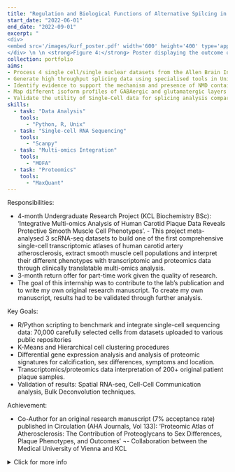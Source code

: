 ```yaml
---
title: "Regulation and Biological Functions of Alternative Spilcing in Neurones of the Adult Mouse Visual Cortex"
start_date: "2022-06-01"
end_date: "2022-09-01"
excerpt: "
<div> 
<embed src='/images/kurf_poster.pdf' width='600' height='400' type='application/pdf' />
</div> \n \n <strong>Figure 4:</strong> Poster displaying the outcome of this project investigating alternative splicing during Neurogenesis. Please click the title for more detailed information on results and outcomes."
collection: portfolio
aims:     
- Process 4 single cell/single nuclear datasets from the Allen Brain Institute in R 
- Generate high throughput splicing data using specialised tools in Unix (e.g Whippet). 
- Identify evidence to support the mechanism and presence of NMD containing transcripts in the nuclei of PV interneurons 
- Map different isoform profiles of GABAergic and glutamatergic layers
- Validate the utility of Single-Cell data for splicing analysis compared to Bulk RNA-seq
skills:
  - task: "Data Analysis"
    tools:
      - "Python, R, Unix"
  - task: "Single-cell RNA Sequencing"
    tools:
      - "Scanpy"
  - task: "Multi-omics Integration"
    tools:
      - "MOFA"
  - task: "Proteomics"
    tools:
      - "MaxQuant"
---
```


Responsibilities:
- 4-month Undergraduate Research Project (KCL Biochemistry BSc): ‘Integrative Multi-omics Analysis of Human Carotid Plaque Data Reveals Protective Smooth Muscle Cell Phenotypes’. - This project meta-analysed 3 scRNA-seq datasets to build one of the first comprehensive single-cell transcriptomic atlases of human carotid artery atherosclerosis, extract smooth muscle cell populations and interpret their different phenotypes with transcriptomic and proteomics data through clinically translatable multi-omics analysis.
- 3-month return offer for part-time work given the quality of research. 
- The goal of this internship was to contribute to the lab’s publication and to write my own original research manuscript. To create my own manuscript, results had to be validated through further analysis.

Key Goals:
- R/Python scripting to benchmark and integrate single-cell sequencing data: 70,000 carefully selected cells from datasets uploaded to various public repositories
- K-Means and Hierarchical cell clustering procedures 
- Differential gene expression analysis and analysis of proteomic signatures for calcification, sex differences, symptoms and location.
- Transcriptomics/proteomics data interpretation of 200+ original patient plaque samples.
- Validation of results: Spatial RNA-seq, Cell-Cell Communication analysis, Bulk Deconvolution techniques. 

Achievement:
- Co-Author for an original research manuscript (7% acceptance rate) published in Circulation (AHA Journals, Vol 133): ‘Proteomic Atlas of Atherosclerosis: The Contribution of Proteoglycans to Sex Differences, Plaque Phenotypes, and Outcomes’
¬- Collaboration between the Medical University of Vienna and KCL

<details>
  <summary>Click for more info</summary>
  
  - **Project Details**: This section provides detailed insights into the implementation process, challenges faced, and results obtained.
  - **Paper Reference**: "Reward Constrained Policy Optimization" by Tessler et al. can be accessed [here](https://openreview.net/pdf?id=SkfrvsA9FX).
  - **GitHub Code**: The complete code for this project is available on [GitHub](https://github.com/sudo-Boris/stable-baselines3).
  - **Article Submission**: Learn more about the theory and results of RCPO in the submitted article [here](https://iclr-blogposts.github.io/staging/blog/2023/Adaptive-Reward-Penalty-in-Safe-Reinforcement-Learning/).

</details>
